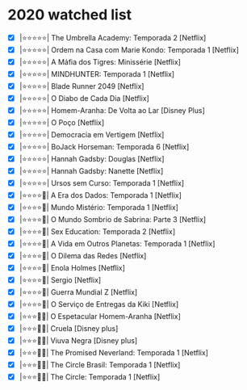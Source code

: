 # 2020 watched list

- [x] |⭐⭐⭐⭐⭐| The Umbrella Academy: Temporada 2  [Netflix]
- [x] |⭐⭐⭐⭐⭐| Ordem na Casa com Marie Kondo: Temporada 1 [Netflix]
- [x] |⭐⭐⭐⭐⭐| A Máfia dos Tigres: Minissérie [Netflix]
- [x] |⭐⭐⭐⭐⭐| MINDHUNTER: Temporada 1  [Netflix]
- [x] |⭐⭐⭐⭐⭐| Blade Runner 2049  [Netflix]
- [x] |⭐⭐⭐⭐⭐| O Diabo de Cada Dia  [Netflix]
- [x] |⭐⭐⭐⭐⭐| Homem-Aranha: De Volta ao Lar  [Disney Plus]
- [x] |⭐⭐⭐⭐⭐| O Poço [Netflix]
- [x] |⭐⭐⭐⭐⭐| Democracia em Vertigem [Netflix]
- [x] |⭐⭐⭐⭐⭐| BoJack Horseman: Temporada 6 [Netflix]
- [x] |⭐⭐⭐⭐⭐| Hannah Gadsby: Douglas [Netflix]
- [x] |⭐⭐⭐⭐⭐| Hannah Gadsby: Nanette [Netflix]
- [x] |⭐⭐⭐⭐⭐| Ursos sem Curso: Temporada 1 [Netflix]
- [x] |⭐⭐⭐⭐💢| A Era dos Dados: Temporada 1 [Netflix]
- [x] |⭐⭐⭐⭐💢| Mundo Mistério: Temporada 1  [Netflix]
- [x] |⭐⭐⭐⭐💢| O Mundo Sombrio de Sabrina: Parte 3  [Netflix]
- [x] |⭐⭐⭐⭐💢| Sex Education: Temporada 2 [Netflix]
- [x] |⭐⭐⭐⭐💢| A Vida em Outros Planetas: Temporada 1 [Netflix]
- [x] |⭐⭐⭐⭐💢| O Dilema das Redes [Netflix]
- [x] |⭐⭐⭐⭐💢| Enola Holmes [Netflix]
- [x] |⭐⭐⭐⭐💢| Sergio [Netflix]
- [x] |⭐⭐⭐⭐💢| Guerra Mundial Z [Netflix]
- [x] |⭐⭐⭐⭐💢| O Serviço de Entregas da Kiki  [Netflix]
- [x] |⭐⭐⭐💢💢| O Espetacular Homem-Aranha [Netflix]
- [x] |⭐⭐⭐💢💢| Cruela  [Disney plus]
- [x] |⭐⭐⭐💢💢| Viuva Negra  [Disney plus]
- [x] |⭐⭐⭐💢💢| The Promised Neverland: Temporada 1  [Netflix]
- [x] |⭐⭐⭐💢💢| The Circle Brasil: Temporada 1 [Netflix]
- [x] |⭐⭐⭐💢💢| The Circle: Temporada 1  [Netflix]